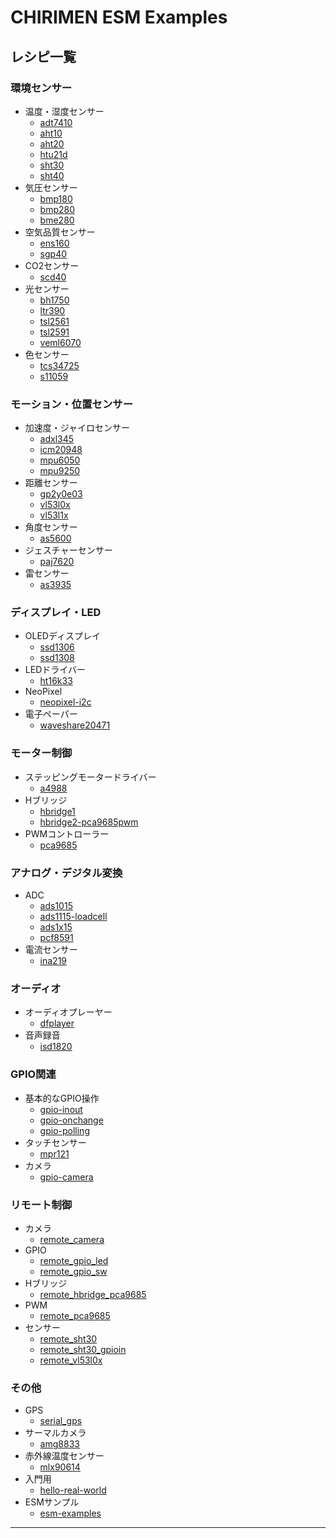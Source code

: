 # CHIRIMEN ESM Examples

## レシピ一覧

### 環境センサー
- 温度・湿度センサー
  - [adt7410](./adt7410/index.md)
  - [aht10](./aht10/index.md)
  - [aht20](./aht20/index.md)
  - [htu21d](./htu21d/index.md)
  - [sht30](./sht30/index.md)
  - [sht40](./sht40/index.md)
- 気圧センサー
  - [bmp180](./bmp180/index.md)
  - [bmp280](./bmp280/index.md)
  - [bme280](./bme280/index.md)
- 空気品質センサー
  - [ens160](./ens160/index.md)
  - [sgp40](./sgp40/index.md)
- CO2センサー
  - [scd40](./scd40/index.md)
- 光センサー
  - [bh1750](./bh1750/index.md)
  - [ltr390](./ltr390/index.md)
  - [tsl2561](./tsl2561/index.md)
  - [tsl2591](./tsl2591/index.md)
  - [veml6070](./veml6070/index.md)
- 色センサー
  - [tcs34725](./tcs34725/index.md)
  - [s11059](./s11059/index.md)

### モーション・位置センサー
- 加速度・ジャイロセンサー
  - [adxl345](./adxl345/index.md)
  - [icm20948](./icm20948/index.md)
  - [mpu6050](./mpu6050/index.md)
  - [mpu9250](./mpu9250/index.md)
- 距離センサー
  - [gp2y0e03](./gp2y0e03/index.md)
  - [vl53l0x](./vl53l0x/index.md)
  - [vl53l1x](./vl53l1x/index.md)
- 角度センサー
  - [as5600](./as5600/index.md)
- ジェスチャーセンサー
  - [paj7620](./paj7620/index.md)
- 雷センサー
  - [as3935](./as3935/index.md)

### ディスプレイ・LED
- OLEDディスプレイ
  - [ssd1306](./ssd1306/index.md)
  - [ssd1308](./ssd1308/index.md)
- LEDドライバー
  - [ht16k33](./ht16k33/index.md)
- NeoPixel
  - [neopixel-i2c](./neopixel-i2c/index.md)
- 電子ペーパー
  - [waveshare20471](./waveshare20471/index.md)

### モーター制御
- ステッピングモータードライバー
  - [a4988](./a4988/index.md)
- Hブリッジ
  - [hbridge1](./hbridge1/index.md)
  - [hbridge2-pca9685pwm](./hbridge2-pca9685pwm/index.md)
- PWMコントローラー
  - [pca9685](./pca9685/index.md)

### アナログ・デジタル変換
- ADC
  - [ads1015](./ads1015/index.md)
  - [ads1115-loadcell](./ads1115-loadcell/index.md)
  - [ads1x15](./ads1x15/index.md)
  - [pcf8591](./pcf8591/index.md)
- 電流センサー
  - [ina219](./ina219/index.md)

### オーディオ
- オーディオプレーヤー
  - [dfplayer](./dfplayer/index.md)
- 音声録音
  - [isd1820](./isd1820/index.md)

### GPIO関連
- 基本的なGPIO操作
  - [gpio-inout](./gpio-inout/index.md)
  - [gpio-onchange](./gpio-onchange/index.md)
  - [gpio-polling](./gpio-polling/index.md)
- タッチセンサー
  - [mpr121](./mpr121/index.md)
- カメラ
  - [gpio-camera](./gpio-camera/index.md)

### リモート制御
- カメラ
  - [remote_camera](./remote_camera/index.md)
- GPIO
  - [remote_gpio_led](./remote_gpio_led/index.md)
  - [remote_gpio_sw](./remote_gpio_sw/index.md)
- Hブリッジ
  - [remote_hbridge_pca9685](./remote_hbridge_pca9685/index.md)
- PWM
  - [remote_pca9685](./remote_pca9685/index.md)
- センサー
  - [remote_sht30](./remote_sht30/index.md)
  - [remote_sht30_gpioin](./remote_sht30_gpioin/index.md)
  - [remote_vl53l0x](./remote_vl53l0x/index.md)

### その他
- GPS
  - [serial_gps](./serial_gps/index.md)
- サーマルカメラ
  - [amg8833](./amg8833/index.md)
- 赤外線温度センサー
  - [mlx90614](./mlx90614/index.md)
- 入門用
  - [hello-real-world](./hello-real-world/index.md)
- ESMサンプル
  - [esm-examples](./esm-examples/index.md)

---
